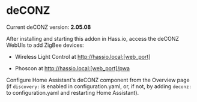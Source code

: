 # deCONZ

Current deCONZ version: **2.05.08**

After installing and starting this addon in Hass.io, access the deCONZ WebUIs to add ZigBee devices:

- Wireless Light Control at http://hassio.local:[web_port]

- Phoscon at http://hassio.local:[web_port]/pwa

Configure Home Assistant's deCONZ component from the Overview page (if `discovery:` is enabled in configuration.yaml, or, if not, by adding `deconz:` to configuration.yaml and restarting Home Assistant).
